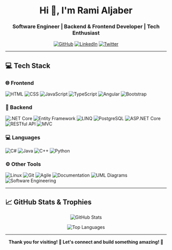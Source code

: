 <h1 align="center">Hi 👋, I'm Rami Aljaber</h1>
<h3 align="center">Software Engineer | Backend & Frontend Developer | Tech Enthusiast</h3>

<p align="center">
  <a href="https://github.com/MrMoriarty04"><img src="https://img.shields.io/badge/GitHub-100000?style=for-the-badge&logo=github&logoColor=white" alt="GitHub"/></a>
  <a href="https://linkedin.com/in/ramialjaber"><img src="https://img.shields.io/badge/LinkedIn-0A66C2?style=for-the-badge&logo=linkedin&logoColor=white" alt="LinkedIn"/></a>
  <a href="https://x.com/sherlockmo55634"><img src="https://img.shields.io/badge/Twitter-1DA1F2?style=for-the-badge&logo=twitter&logoColor=white" alt="Twitter"/></a>
</p>

---

## 💻 Tech Stack

### 🌐 Frontend
![HTML](https://img.shields.io/badge/HTML-E34F26?style=flat-square&logo=html5&logoColor=white)
![CSS](https://img.shields.io/badge/CSS-1572B6?style=flat-square&logo=css3&logoColor=white)
![JavaScript](https://img.shields.io/badge/JavaScript-F7DF1E?style=flat-square&logo=javascript&logoColor=black)
![TypeScript](https://img.shields.io/badge/TypeScript-007ACC?style=flat-square&logo=typescript&logoColor=white)
![Angular](https://img.shields.io/badge/Angular-DD0031?style=flat-square&logo=angular&logoColor=white)
![Bootstrap](https://img.shields.io/badge/Bootstrap-563D7C?style=flat-square&logo=bootstrap&logoColor=white)

### 🔧 Backend
![.NET Core](https://img.shields.io/badge/.NET_Core-512BD4?style=flat-square&logo=dotnet&logoColor=white)
![Entity Framework](https://img.shields.io/badge/Entity_Framework-512BD4?style=flat-square&logo=dotnet&logoColor=white)
![LINQ](https://img.shields.io/badge/LINQ-512BD4?style=flat-square&logo=dotnet&logoColor=white)
![PostgreSQL](https://img.shields.io/badge/PostgreSQL-4169E1?style=flat-square&logo=postgresql&logoColor=white)
![ASP.NET Core](https://img.shields.io/badge/ASP.NET_Core-512BD4?style=flat-square&logo=dotnet&logoColor=white)
![RESTful API](https://img.shields.io/badge/RESTful_API-000000?style=flat-square)
![MVC](https://img.shields.io/badge/MVC-00599C?style=flat-square)

### 💻 Languages
![C#](https://img.shields.io/badge/C%23-239120?style=flat-square&logo=c-sharp&logoColor=white)
![Java](https://img.shields.io/badge/Java-ED8B00?style=flat-square&logo=java&logoColor=white)
![C++](https://img.shields.io/badge/C++-00599C?style=flat-square&logo=c%2b%2b&logoColor=white)
![Python](https://img.shields.io/badge/Python-3776AB?style=flat-square&logo=python&logoColor=white)

### ⚙️ Other Tools
![Linux](https://img.shields.io/badge/Linux-FCC624?style=flat-square&logo=linux&logoColor=black)
![Git](https://img.shields.io/badge/Git-F05032?style=flat-square&logo=git&logoColor=white)
![Agile](https://img.shields.io/badge/Agile-0277BD?style=flat-square)
![Documentation](https://img.shields.io/badge/Documentation-4CAF50?style=flat-square)
![UML Diagrams](https://img.shields.io/badge/UML-FF6F00?style=flat-square)
![Software Engineering](https://img.shields.io/badge/Software_Engineering-673AB7?style=flat-square)

---

## 📈 GitHub Stats & Trophies

<p align="center">
  <img src="https://github-readme-stats.vercel.app/api?username=MrMoriarty04&show_icons=true&theme=tokyonight" alt="GitHub Stats" />
</p>

<p align="center">
  <img src="https://github-readme-stats.vercel.app/api/top-langs/?username=MrMoriarty04&layout=compact&theme=tokyonight" alt="Top Languages" />
</p>


<!-- <p align="center">
  <img src="https://github-profile-trophy.vercel.app/?username=MrMoriarty04&theme=gruvbox&row=1&column=7" alt="GitHub Trophies" />
</p> 

---

## 🚀 Highlight Projects

- 🔥 [Awesome Backend API](https://github.com/MrMoriarty04/awesome-backend-api)
- 💎 [Angular Frontend App](https://github.com/MrMoriarty04/angular-frontend-app)
- 🚀 [Cool .NET Core Project](https://github.com/MrMoriarty04/dotnet-core-project)
--> 
---

<p align="center">
  <b>Thank you for visiting! 🌟 Let's connect and build something amazing! 🚀</b>
</p>
